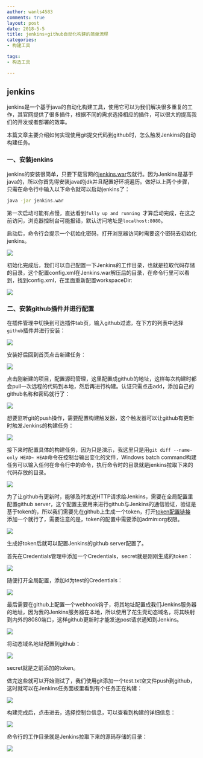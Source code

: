 ```yaml
---
author: wanls4583
comments: true
layout: post
date: 2018-5-5
title: jenkins+github自动化构建的简单流程
categories:
- 构建工具

tags:
- 构造工具

---
```


## jenkins

jenkins是一个基于java的自动化构建工具，使用它可以为我们解决很多重复的工作，其官网提供了很多插件，根据不同的需求选择相应的插件，可以很大的提高我们的开发或者部署的效率。

本篇文章主要介绍如何实现使用git提交代码到github时，怎么触发Jenkins的自动构建任务。

### 一、安装jenkins

jenkins的安装很简单，只要下载官网的[jenkins.war](http://mirrors.shu.edu.cn/jenkins/war/2.119/jenkins.war)包就行。因为Jenkins是基于java的，所以你首先得安装java的jdk并且配置好环境遍历。做好以上两个步骤，只需在命令行中输入以下命令就可以启动jenkins了：

```bash
java -jar jenkins.war
```

第一次启动可能有点慢，直达看到`fully up and running `才算启动完成，在这之前访问，浏览器控制台可能报错，默认访问地址是`localhost:8080`。

启动后，命令行会提示一个初始化密码，打开浏览器访问时需要这个密码去初始化jenkins。

![](https://wanls4583.github.io/images/posts/构建工具/jenkins-1.jpg)

初始化完成后，我们可以自己配置一下Jenkins的工作目录，也就是拉取代码存储的目录，这个配置config.xml在Jenkins.war解压后的目录，在命令行里可以看到，找到config.xml，在里面重新配置workspaceDir:

![](https://wanls4583.github.io/images/posts/构建工具/jenkins-0.png)

### 二、安装github插件并进行配置

在插件管理中切换到可选插件tab页，输入github过滤，在下方的列表中选择`github`插件并进行安装：

![](https://wanls4583.github.io/images/posts/构建工具/jenkins-2.jpg)

安装好后回到首页点击新建任务：

![](https://wanls4583.github.io/images/posts/构建工具/jenkins-3.jpg)

点击刚新建的项目，配置源码管理，这里配置成github的地址，这样每次构建时都会pull一次远程的代码到本地，然后再进行构建。认证只需点击add，添加自己的github名称和密码就行了：

![](https://wanls4583.github.io/images/posts/构建工具/jenkins-4.png)

想要监听git的push操作，需要配置构建触发器，这个触发器可以让github有更新时触发Jenkins的构建任务：

![](https://wanls4583.github.io/images/posts/构建工具/jenkins-5.jpg)

接下来时配置具体的构建任务，因为只是演示，我这里只是用`git diff --name-only HEAD~ HEAD`命令在控制台输出变化的文件，Windows batch command构建任务可以输入任何在命令行中的命令，执行命令时的目录就是jenkins拉取下来的代码存放的目录。

![](https://wanls4583.github.io/images/posts/构建工具/jenkins-6.png)

为了让github有更新时，能够及时发送HTTP请求给Jenkins，需要在全局配置里配置github server，这个配置主要用来进行github与Jenkins的通信验证，验证是基于token的，所以我们需要先在github上生成一个token，打开[token配置链接](https://github.com/settings/tokens) 添加一个就行了，需要注意的是，token的配置中需要添加admin:org权限。

![](https://wanls4583.github.io/images/posts/构建工具/jenkins-7.jpg)

生成好token后就可以配置Jenkins的github server配置了。

首先在Credentials管理中添加一个Credentials，secret就是刚刚生成的token：

![](https://wanls4583.github.io/images/posts/构建工具/jenkins-8.jpg)

随便打开全局配置，添加id为test的Credentials：

![](https://wanls4583.github.io/images/posts/构建工具/jenkins-9.jpg)

最后需要在github上配置一个webhook钩子，将其地址配置成我们Jenkins服务器的地址，因为我的Jenkins服务器在本地，所以使用了花生壳动态域名，将其映射到内外的8080端口，这样github更新时才能发送post请求通知到Jenkins。

![](https://wanls4583.github.io/images/posts/构建工具/jenkins-10.jpg)

将动态域名地址配置到github：

![](https://wanls4583.github.io/images/posts/构建工具/jenkins-11.png)

secret就是之前添加的token。

做完这些就可以开始测试了，我们使用git添加一个test.txt空文件push到github，这时就可以在Jenkins任务面板里看到有个任务正在构建：

![](https://wanls4583.github.io/images/posts/构建工具/jenkins-12.png)

构建完成后，点击进去，选择控制台信息，可以查看到构建的详细信息：

![](https://wanls4583.github.io/images/posts/构建工具/jenkins-13.png)

命令行的工作目录就是Jenkins拉取下来的源码存储的目录：

![](https://wanls4583.github.io/images/posts/构建工具/jenkins-14.jpg)



